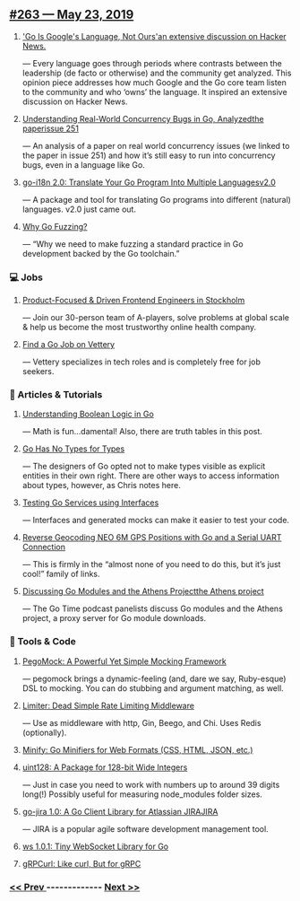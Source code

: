 ## [#263 — May 23, 2019](https://golangweekly.com/issues/263)

1. ['Go Is Google's Language, Not Ours'an extensive discussion on Hacker News.](https://golangweekly.com/link/64250/web)

     — Every language goes through periods where contrasts between the leadership (de facto or otherwise) and the community get analyzed. This opinion piece addresses how much Google and the Go core team listen to the community and who ‘owns’ the language. It inspired an extensive discussion on Hacker News.
1. [Understanding Real-World Concurrency Bugs in Go, Analyzedthe paperissue 251](https://golangweekly.com/link/64222/web)

     — An analysis of a paper on real world concurrency issues (we linked to the paper in issue 251) and how it’s still easy to run into concurrency bugs, even in a language like Go.
1. [go-i18n 2.0: Translate Your Go Program Into Multiple Languagesv2.0](https://golangweekly.com/link/64226/web)

     — A package and tool for translating Go programs into different (natural) languages. v2.0 just came out.
1. [Why Go Fuzzing?](https://golangweekly.com/link/64228/web)

     — “Why we need to make fuzzing a standard practice in Go development backed by the Go toolchain.”
### 💻 Jobs

1. [Product-Focused & Driven Frontend Engineers in Stockholm](https://golangweekly.com/link/64230/web)

     — Join our 30-person team of A-players, solve problems at global scale & help us become the most trustworthy online health company.
1. [Find a Go Job on Vettery](https://golangweekly.com/link/64231/web)

     — Vettery specializes in tech roles and is completely free for job seekers.
### 📘 Articles & Tutorials

1. [Understanding Boolean Logic in Go](https://golangweekly.com/link/64232/web)

     — Math is fun…damental! Also, there are truth tables in this post.
1. [Go Has No Types for Types](https://golangweekly.com/link/64233/web)

     — The designers of Go opted not to make types visible as explicit entities in their own right. There are other ways to access information about types, however, as Chris notes here.
1. [Testing Go Services using Interfaces](https://golangweekly.com/link/64234/web)

     — Interfaces and generated mocks can make it easier to test your code.
1. [Reverse Geocoding NEO 6M GPS Positions with Go and a Serial UART Connection](https://golangweekly.com/link/64236/web)

     — This is firmly in the “almost none of you need to do this, but it’s just cool!” family of links.
1. [Discussing Go Modules and the Athens Projectthe Athens project](https://golangweekly.com/link/64237/web)

     — The Go Time podcast panelists discuss Go modules and the Athens project, a proxy server for Go module downloads.
### 🔧 Tools & Code

1. [PegoMock: A Powerful Yet Simple Mocking Framework](https://golangweekly.com/link/64239/web)

     — pegomock brings a dynamic-feeling (and, dare we say, Ruby-esque) DSL to mocking. You can do stubbing and argument matching, as well.
1. [Limiter: Dead Simple Rate Limiting Middleware](https://golangweekly.com/link/64240/web)

     — Use as middleware with http, Gin, Beego, and Chi. Uses Redis (optionally).
1. [Minify: Go Minifiers for Web Formats (CSS, HTML, JSON, etc.)](https://golangweekly.com/link/64242/web)

1. [uint128: A Package for 128-bit Wide Integers](https://golangweekly.com/link/64243/web)

     — Just in case you need to work with numbers up to around 39 digits long(!) Possibly useful for measuring node_modules folder sizes.
1. [go-jira 1.0: A Go Client Library for Atlassian JIRAJIRA](https://golangweekly.com/link/64244/web)

     — JIRA is a popular agile software development management tool.
1. [ws 1.0.1: Tiny WebSocket Library for Go](https://golangweekly.com/link/64246/web)

1. [gRPCurl: Like curl, But for gRPC](https://golangweekly.com/link/64247/web)


### [ << Prev ](golangweekly-262.md) ------------- [ Next >> ](golangweekly-264.md)